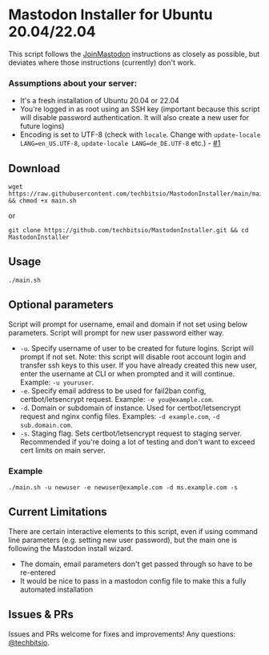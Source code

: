 # Mastodon Installer for Ubuntu 20.04/22.04

This script follows the [JoinMastodon](https://docs.joinmastodon.org/admin/install/) instructions as closely as possible, but deviates where those instructions (currently) don't work.

### Assumptions about your server:
- It's a fresh installation of Ubuntu 20.04 or 22.04
- You're logged in as root using an SSH key (important because this script will disable password authentication. It will also create a new user for future logins)
- Encoding is set to UTF-8 (check with `locale`. Change with `update-locale LANG=en_US.UTF-8`, `update-locale LANG=de_DE.UTF-8` etc.) - [#1](https://github.com/techbitsio/MastodonInstaller/issues/1)

## Download

```
wget https://raw.githubusercontent.com/techbitsio/MastodonInstaller/main/main.sh && chmod +x main.sh
```
or
```
git clone https://github.com/techbitsio/MastodonInstaller.git && cd MastodonInstaller
```
## Usage

```
./main.sh
```

## Optional parameters

Script will prompt for username, email and domain if not set using below parameters. Script will prompt for new user password either way.

- `-u`. Specify username of user to be created for future logins. Script will prompt if not set. Note: this script will disable root account login and transfer ssh keys to this user. If you have already created this new user, enter the username at CLI or when prompted and it will continue. Example: `-u youruser`.
- `-e`. Specify email address to be used for fail2ban config, certbot/letsencrypt request. Example: `-e you@example.com`.
- `-d`. Domain or subdomain of instance. Used for certbot/letsencrypt request and nginx config files. Examples: `-d example.com`, `-d sub.domain.com`.
- `-s`. Staging flag. Sets certbot/letsencrypt request to staging server. Recommended if you're doing a lot of testing and don't want to exceed cert limits on main server.

### Example

`./main.sh -u newuser -e newuser@example.com -d ms.example.com -s`

## Current Limitations

There are certain interactive elements to this script, even if using command line parameters (e.g. setting new user password), but the main one is following the Mastodon install wizard.
- The domain, email parameters don't get passed through so have to be re-entered
- It would be nice to pass in a mastodon config file to make this a fully automated installation

## Issues & PRs

Issues and PRs welcome for fixes and improvements! Any questions: [@techbitsio](https://twitter.com/techbitsio).
